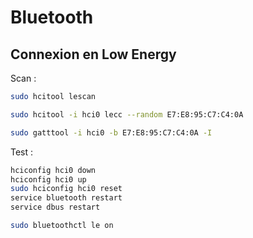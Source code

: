 Bluetooth
=========

Connexion en Low Energy
-----------------------

Scan :

```bash
sudo hcitool lescan
```

```bash
sudo hcitool -i hci0 lecc --random E7:E8:95:C7:C4:0A
```

```bash
sudo gatttool -i hci0 -b E7:E8:95:C7:C4:0A -I
```

Test :

```bash
hciconfig hci0 down
hciconfig hci0 up
sudo hciconfig hci0 reset
service bluetooth restart
service dbus restart

sudo bluetoothctl le on
```
